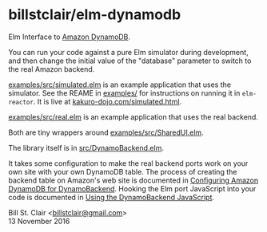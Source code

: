 # billstclair/elm-dynamodb

Elm Interface to [Amazon DynamoDB](https://aws.amazon.com/dynamodb/).

You can run your code against a pure Elm simulator during development, and then change the initial value of the "database" parameter to switch to the real Amazon backend.

[examples/src/simulated.elm](https://github.com/billstclair/elm-dynamodb/blob/master/examples/src/simulated.elm) is an example application that uses the simulator. See the REAME in [examples/](https://github.com/billstclair/elm-dynamodb/blob/master/examples/) for instructions on running it in `elm-reactor`. It is live at [kakuro-dojo.com/simulated.html](https://kakuro-dojo.com/simulated.html).

[examples/src/real.elm](https://github.com/billstclair/elm-dynamodb/blob/master/examples/src/real.elm) is an example application that uses the real backend.

Both are tiny wrappers around [examples/src/SharedUI.elm](https://github.com/billstclair/elm-dynamodb/blob/master/examples/src/SharedUI.elm).

The library itself is in [src/DynamoBackend.elm](https://github.com/billstclair/elm-dynamodb/blob/master/src/DynamoBackend.elm).

It takes some configuration to make the real backend ports work on your own site with your own DynamoDB table. The process of creating the backend table on Amazon's web site is documented in [Configuring Amazon DynamoDB for DynamoBackend](https://github.com/billstclair/elm-dynamodb/blob/master/amazon-setup.md). Hooking the Elm port JavaScript into your code is documented in [Using the DynamoBackend JavaScript](https://github.com/billstclair/elm-dynamodb/blob/master/port-setup.md).

Bill St. Clair &lt;billstclair@gmail.com&gt;<br/>
13 November 2016
